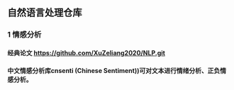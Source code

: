 ## 自然语言处理仓库

### 1 情感分析
#### 经典论文 https://github.com/XuZeliang2020/NLP.git
#### 中文情感分析库cnsenti (Chinese Sentiment))可对文本进行情绪分析、正负情感分析。
